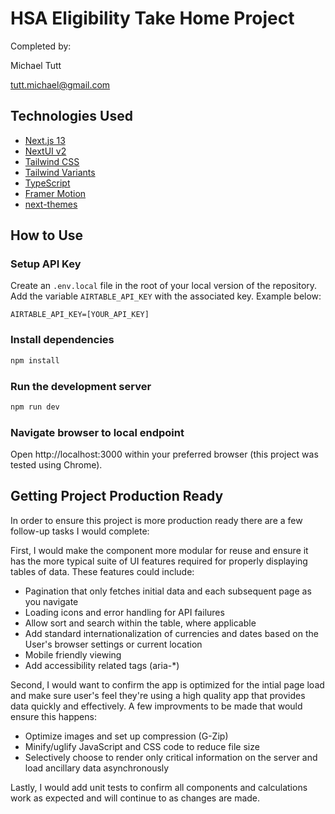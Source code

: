 # HSA Eligibility Take Home Project

Completed by:

Michael Tutt

tutt.michael@gmail.com

## Technologies Used

- [Next.js 13](https://nextjs.org/docs/getting-started)
- [NextUI v2](https://nextui.org/)
- [Tailwind CSS](https://tailwindcss.com/)
- [Tailwind Variants](https://tailwind-variants.org)
- [TypeScript](https://www.typescriptlang.org/)
- [Framer Motion](https://www.framer.com/motion/)
- [next-themes](https://github.com/pacocoursey/next-themes)

## How to Use

### Setup API Key

Create an `.env.local` file in the root of your local version of the repository. Add the variable `AIRTABLE_API_KEY` with the associated key. Example below:

```
AIRTABLE_API_KEY=[YOUR_API_KEY]
```

### Install dependencies

```bash
npm install
```

### Run the development server

```bash
npm run dev
```

### Navigate browser to local endpoint

Open http://localhost:3000 within your preferred browser (this project was tested using Chrome).

## Getting Project Production Ready

In order to ensure this project is more production ready there are a few follow-up tasks I would complete:

First, I would make the component more modular for reuse and ensure it has the more typical suite of UI features required for properly displaying tables of data. These features could include:

- Pagination that only fetches initial data and each subsequent page as you navigate
- Loading icons and error handling for API failures
- Allow sort and search within the table, where applicable
- Add standard internationalization of currencies and dates based on the User's browser settings or current location
- Mobile friendly viewing
- Add accessibility related tags (aria-\*)

Second, I would want to confirm the app is optimized for the intial page load and make sure user's feel they're using a high quality app that provides data quickly and effectively. A few improvments to be made that would ensure this happens:

- Optimize images and set up compression (G-Zip)
- Minify/uglify JavaScript and CSS code to reduce file size
- Selectively choose to render only critical information on the server and load ancillary data asynchronously

Lastly, I would add unit tests to confirm all components and calculations work as expected and will continue to as changes are made.
